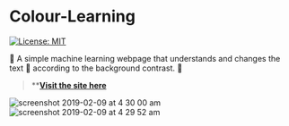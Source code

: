 # Colour-Learning

[![License: MIT](https://img.shields.io/badge/License-MIT-yellow.svg)](https://opensource.org/licenses/MIT)

🔷 A simple machine learning webpage that understands and changes the text 🌈 according to the background contrast. 🔶

>****[Visit the site here](https://xenodochial-cray-7d5c5c.netlify.com/)**

![screenshot 2019-02-09 at 4 30 00 am](https://user-images.githubusercontent.com/41565823/52515975-67e43f80-2c23-11e9-8291-43796ad27475.png)
![screenshot 2019-02-09 at 4 29 52 am](https://user-images.githubusercontent.com/41565823/52515976-67e43f80-2c23-11e9-9b87-329ef94d3d60.png)
